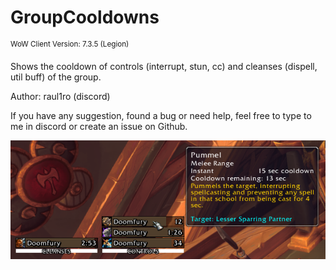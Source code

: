 <h1>GroupCooldowns</h1>
<sup>WoW Client Version: 7.3.5 (Legion)</sup>

<p>Shows the cooldown of controls (interrupt, stun, cc) and cleanses (dispell, util buff) of the group.</p>

<p>Author: raul1ro (discord)</p>

<p>If you have any suggestion, found a bug or need help, feel free to type to me in discord or create an issue on Github.</p>

<img src="presentation.png" alt="Presentation">